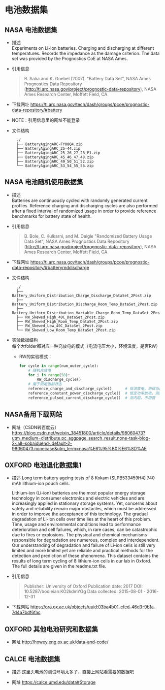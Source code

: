 电池数据集
==========

NASA 电池数据集
---------------
- 描述  
	Experiments on Li-Ion batteries. Charging and discharging at different temperatures. Records the impedance as the damage criterion. The data set was provided by the Prognostics CoE at NASA Ames.

- 引用信息  
    > B. Saha and K. Goebel (2007). "Battery Data Set", NASA Ames Prognostics Data Repository (http://ti.arc.nasa.gov/project/prognostic-data-repository), NASA Ames Research Center, Moffett Field, CA

- 下载网址
    https://ti.arc.nasa.gov/tech/dash/groups/pcoe/prognostic-data-repository/#battery

- NOTE：引用信息里的网址不能登录

- 文件结构

        ./
        ├── BatteryAgingARC-FY08Q4.zip
        ├── BatteryAgingARC_25-44.zip
        ├── BatteryAgingARC_25_26_27_28_P1.zip
        ├── BatteryAgingARC_45_46_47_48.zip
        ├── BatteryAgingARC_49_50_51_52.zip
        └── BatteryAgingARC_53_54_55_56.zip


NASA 电池随机使用数据集
-----------------------
- 描述  
    Batteries are continuously cycled with randomly generated current profiles. Reference charging and discharging cycles are also performed after a fixed interval of randomized usage in order to provide reference benchmarks for battery state of health.

- 引用信息
    > B. Bole, C. Kulkarni, and M. Daigle "Randomized Battery Usage Data Set", NASA Ames Prognostics Data Repository (http://ti.arc.nasa.gov/project/prognostic-data-repository), NASA Ames Research Center, Moffett Field, CA

- 下载网址 
    https://ti.arc.nasa.gov/tech/dash/groups/pcoe/prognostic-data-repository/#batteryrnddischarge

- 文件结构

        ./
        ├── Battery_Uniform_Distribution_Charge_Discharge_DataSet_2Post.zip
        ├── Battery_Uniform_Distribution_Discharge_Room_Temp_DataSet_2Post.zip
        ├── Battery_Uniform_Distribution_Variable_Charge_Room_Temp_DataSet_2Post.zip
        ├── RW_Skewed_High_40C_DataSet_2Post.zip
        ├── RW_Skewed_High_Room_Temp_DataSet_2Post.zip
        ├── RW_Skewed_Low_40C_DataSet_2Post.zip
        └── RW_Skewed_Low_Room_Temp_DataSet_2Post.zip

- 实验数据结构  
    每个大folder都对应一种充放电的模式（电流电压大小，环境温度，是否RW）
    - RW的实验模式：
        ```python
        for cycle in range(num_outer_cycle):
            # 随机充放电
            for i in range(50):
                RW_discharge_cycle()
            # 用于测定当前状态
            reference_charge_and_discharge_cycle()      # 恒流放电，测得当前容量
            reference_constant_power_discharge_cycle()  # 恒定功率放电，测得当前容量
            reference_pulsed_current_discharge_cycle()  # 测内阻，不用管
        ```

NASA备用下载网站
---------------
- 网址（CSDN转百度云）
    https://blog.csdn.net/weixin_38451800/article/details/98060473?utm_medium=distribute.pc_aggpage_search_result.none-task-blog-2~all~sobaiduend~default-2-98060473.nonecase&utm_term=nasa%E6%95%B0%E6%8D%AE



OXFORD 电池退化数据集1
----------------------
- 描述
    Long term battery ageing tests of 8 Kokam (SLPB533459H4) 740 mAh lithium-ion pouch cells.

    Lithium-ion (Li-ion) batteries are the most popular energy storage technology in consumer electronics and electric vehicles and are increasingly applied in stationary storage systems. Yet, concerns about safety and reliability remain major obstacles, which must be addressed in order to improve the acceptance of this technology. The gradual degradation of Li-ion cells over time lies at the heart of this problem. Time, usage and environmental conditions lead to performance deterioration and cell failures, which, in rare cases, can be catastrophic due to fires or explosions. The physical and chemical mechanisms responsible for degradation are numerous, complex and interdependent. Our understanding of degradation and failure of Li-ion cells is still very limited and more limited yet are reliable and practical methods for the detection and prediction of these phenomena. This dataset contains the results of long term cycling of 8 lithium-ion cells in our lab in Oxford. The full details are given in the readme.txt file.

- 引用信息
    >   Publisher: 
            University of Oxford
        Publication date:
            2017
        DOI:
            10.5287/bodleian:KO2kdmYGg
        Data collected:
            2015-08-01 - 2016-12-31

- 下载网站
    https://ora.ox.ac.uk/objects/uuid:03ba4b01-cfed-46d3-9b1a-7d4a7bdf6fac



OXFORD 其他电池研究和数据集
---------------------------
- 网址
    http://howey.eng.ox.ac.uk/data-and-code/


CALCE 电池数据集
----------------
- 描述
    这里头电池的测试环境太多了，直接上网站看需要的数据吧

- 网址
    https://calce.umd.edu/data#Storage